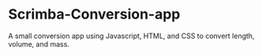 # Scrimba-Conversion-app
A small conversion app using Javascript, HTML, and CSS to convert length, volume, and mass.
